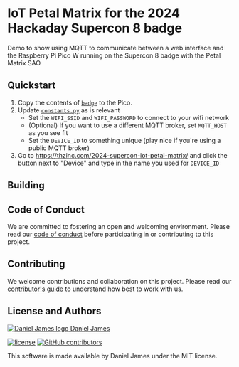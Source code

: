 # IoT Petal Matrix for the 2024 Hackaday Supercon 8 badge

Demo to show using MQTT to communicate between a web interface and the Raspberry Pi Pico W running on the Supercon 8 badge with the Petal Matrix SAO

## Quickstart

1. Copy the contents of [`badge`](./badge/) to the Pico.
2. Update [`constants.py`](./badge/constants.py) as is relevant
   - Set the `WIFI_SSID` and `WIFI_PASSWORD` to connect to your wifi network
   - (Optional) If you want to use a different MQTT broker, set `MQTT_HOST` as you see fit
   - Set the `DEVICE_ID` to something unique (play nice if you're using a public MQTT broker)
3. Go to https://thzinc.com/2024-supercon-iot-petal-matrix/ and click the button next to "Device" and type in the name you used for `DEVICE_ID`

## Building

## Code of Conduct

We are committed to fostering an open and welcoming environment. Please read our [code of conduct](CODE_OF_CONDUCT.md) before participating in or contributing to this project.

## Contributing

We welcome contributions and collaboration on this project. Please read our [contributor's guide](CONTRIBUTING.md) to understand how best to work with us.

## License and Authors

[![Daniel James logo](https://secure.gravatar.com/avatar/645145afc5c0bc24ba24c3d86228ad39?size=16) Daniel James](https://thzinc.com)

[![license](https://img.shields.io/github/license/thzinc/2024-supercon-iot-petal-matrix.svg)](https://github.com/thzinc/2024-supercon-iot-petal-matrix/blob/master/LICENSE)
[![GitHub contributors](https://img.shields.io/github/contributors/thzinc/2024-supercon-iot-petal-matrix.svg)](https://github.com/thzinc/2024-supercon-iot-petal-matrix/graphs/contributors)

This software is made available by Daniel James under the MIT license.
